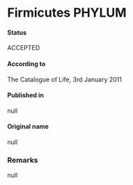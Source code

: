 Firmicutes PHYLUM
=======

#### Status
ACCEPTED

#### According to
The Catalogue of Life, 3rd January 2011

#### Published in
null

#### Original name
null

### Remarks
null